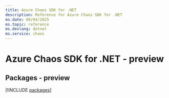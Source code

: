 ```yaml
---
title: Azure Chaos SDK for .NET
description: Reference for Azure Chaos SDK for .NET
ms.date: 09/04/2025
ms.topic: reference
ms.devlang: dotnet
ms.service: chaos
---
```

# Azure Chaos SDK for .NET - preview
## Packages - preview
[!INCLUDE [packages](chaos-index.md)]